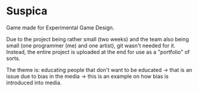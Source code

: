 # Suspica
Game made for Experimental Game Design. 

Due to the project being rather small (two weeks) and the team also being small (one programmer (me) and one artist),
git wasn't needed for it. Instead, the entire project is uploaded at the end for use as a "portfolio" of sorts.

The theme is:
  educating people that don't want to be educated ->
  that is an issue due to bias in the media ->
  this is an example on how bias is introduced into media.
  
